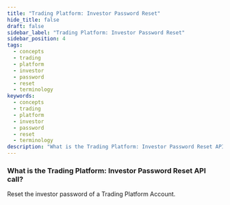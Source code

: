 ```yaml
---
title: "Trading Platform: Investor Password Reset"
hide_title: false
draft: false
sidebar_label: "Trading Platform: Investor Password Reset"
sidebar_position: 4
tags:
  - concepts
  - trading
  - platform
  - investor
  - password
  - reset
  - terminology
keywords:
  - concepts
  - trading
  - platform
  - investor
  - password
  - reset
  - terminology
description: "What is the Trading Platform: Investor Password Reset API call?"
---
```


### What is the Trading Platform: Investor Password Reset API call?

Reset the investor password of a Trading Platform Account.
